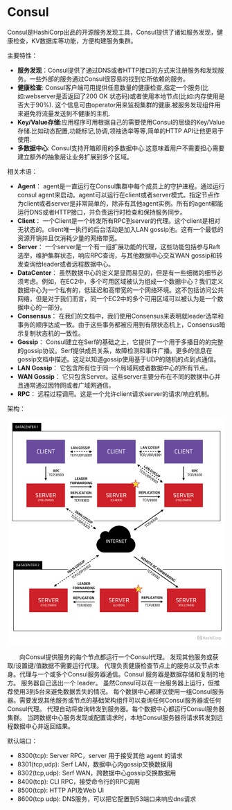 # Consul #

[](https://www.consul.io/)

Consul是HashiCorp出品的开源服务发现工具，Consul提供了诸如服务发现，健康检查，KV数据库等功能，方便构建服务集群。

主要特性：

- **服务发现**：Consul提供了通过DNS或者HTTP接口的方式来注册服务和发现服务。一些外部的服务通过Consul很容易的找到它所依赖的服务。
- **健康检查**: Consul客户端可用提供任意数量的健康检查,指定一个服务(比如:webserver是否返回了200 OK 状态码)或者使用本地节点(比如:内存使用是否大于90%). 这个信息可由operator用来监视集群的健康.被服务发现组件用来避免将流量发送到不健康的主机. 
- **Key/Value存储**:应用程序可用根据自己的需要使用Consul的层级的Key/Value存储.比如动态配置,功能标记,协调,领袖选举等等,简单的HTTP API让他更易于使用. 
- **多数据中心**: Consul支持开箱即用的多数据中心.这意味着用户不需要担心需要建立额外的抽象层让业务扩展到多个区域。

相关术语：
[](https://www.cnblogs.com/lsf90/p/6021465.html)

- **Agent**： agent是一直运行在Consul集群中每个成员上的守护进程。通过运行consul agent来启动。agent可以运行在client或者server模式。指定节点作为client或者server是非常简单的，除非有其他agent实例。所有的agent都能运行DNS或者HTTP接口，并负责运行时检查和保持服务同步。
- **Client**： 一个Client是一个转发所有RPC到server的代理。这个client是相对无状态的。client唯一执行的后台活动是加入LAN gossip池。这有一个最低的资源开销并且仅消耗少量的网络带宽。
- **Server**： 一个server是一个有一组扩展功能的代理，这些功能包括参与Raft选举，维护集群状态，响应RPC查询，与其他数据中心交互WAN gossip和转发查询给leader或者远程数据中心。
- **DataCenter**： 虽然数据中心的定义是显而易见的，但是有一些细微的细节必须考虑。例如，在EC2中，多个可用区域被认为组成一个数据中心？我们定义数据中心为一个私有的，低延迟和高带宽的一个网络环境。这不包括访问公共网络，但是对于我们而言，同一个EC2中的多个可用区域可以被认为是一个数据中心的一部分。
- **Consensus**： 在我们的文档中，我们使用Consensus来表明就leader选举和事务的顺序达成一致。由于这些事务都被应用到有限状态机上，Consensus暗示复制状态机的一致性。
- **Gossip**： Consul建立在Serf的基础之上，它提供了一个用于多播目的的完整的gossip协议。Serf提供成员关系，故障检测和事件广播。更多的信息在gossip文档中描述。这足以知道gossip使用基于UDP的随机的点到点通信。
- **LAN Gossip**： 它包含所有位于同一个局域网或者数据中心的所有节点。
- **WAN Gossip**： 它只包含Server。这些server主要分布在不同的数据中心并且通常通过因特网或者广域网通信。
- **RPC**： 远程过程调用。这是一个允许client请求server的请求/响应机制。

架构：

![](img/Consul_Arch.png)

　　向Consul提供服务的每个节点都运行一个Consul代理。 发现其他服务或获取/设置键/值数据不需要运行代理。 代理负责健康检查节点上的服务以及节点本身。代理与一个或多个Consul服务器通信。Consul 服务器是数据存储和复制的地方。 服务器自己选出一个 leader。 虽然Consul可以在一台服务器上运行，但推荐使用3到5台来避免数据丢失的情况。 每个数据中心都建议使用一组Consul服务器。需要发现其他服务或节点的基础架构组件可以查询任何Consul服务器或任何Consul代理。 代理自动将查询转发到服务器。每个数据中心都运行Consul服务器集群。 当跨数据中心服务发现或配置请求时，本地Consul服务器将请求转发到远程数据中心并返回结果。

默认端口：

- 8300(tcp): Server RPC，server 用于接受其他 agent 的请求
- 8301(tcp,udp): Serf LAN，数据中心内gossip交换数据用
- 8302(tcp,udp): Serf WAN，跨数据中心gossip交换数据用
- 8400(tcp): CLI RPC，接受命令行的RPC调用
- 8500(tcp): HTTP API及Web UI
- 8600(tcp udp): DNS服务，可以把它配置到53端口来响应dns请求

